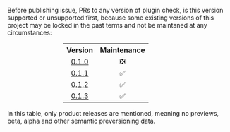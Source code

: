 Before publishing issue, PRs to any version of plugin check, is this version supported or unsupported first, because some existing versions of this project may be locked in the past terms and not be maintaned at any circumstances:

<div align="center">
    <table style="text-align: center; width: 50%;">
      <tr>
        <th style="text-align: center">Version</th>
        <th style="text-align: center">Maintenance</th>
      </tr>
      <tr>
        <td style="text-align: center"><a href="https://github.com/Falcion/UNITADE.md/tree/0.1.0">0.1.0</a></td>
        <td style="text-align: center" align="center">❎</td>
      </tr>
      <tr>
        <td style="text-align: center"><a href="https://github.com/Falcion/UNITADE.md/tree/0.1.1">0.1.1</a></td>
        <td style="text-align: center" align="center">✅</td>
      </tr>
      <tr>
        <td style="text-align: center"><a href="https://github.com/Falcion/UNITADE.md/tree/0.1.2">0.1.2</a></td>
        <td style="text-align: center" align="center">✅</td>
      </tr>
      <tr>
        <td style="text-align: center"><a href="https://github.com/Falcion/UNITADE.md/tree/0.1.3">0.1.3</a></td>
        <td style="text-align: center" align="center">✅</td>
      </tr>
    </table>
</div>

In this table, only product releases are mentioned, meaning no previews, beta, alpha and other semantic preversioning data.
